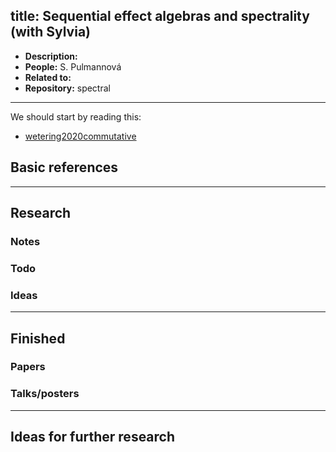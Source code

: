 
title: Sequential effect algebras and spectrality (with Sylvia)
---

*  **Description:**   
*  **People:**   S. Pulmannová
*  **Related to:**     
*  **Repository:** spectral 

---

We should start by reading this:

* [wetering2020commutative](wetering2020commutative)



## Basic references






---

## Research



### Notes



### Todo



### Ideas

---

## Finished

### Papers


### Talks/posters

---

## Ideas for further research

